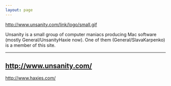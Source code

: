 ```yaml
---
layout: page
---
```




http://www.unsanity.com/link/logo/small.gif

Unsanity is a small group of computer maniacs producing Mac software (mostly General/UnsanityHaxie now). One of them (General/SlavaKarpenko) is a member of this site.

----
http://www.unsanity.com/
----
http://www.haxies.com/